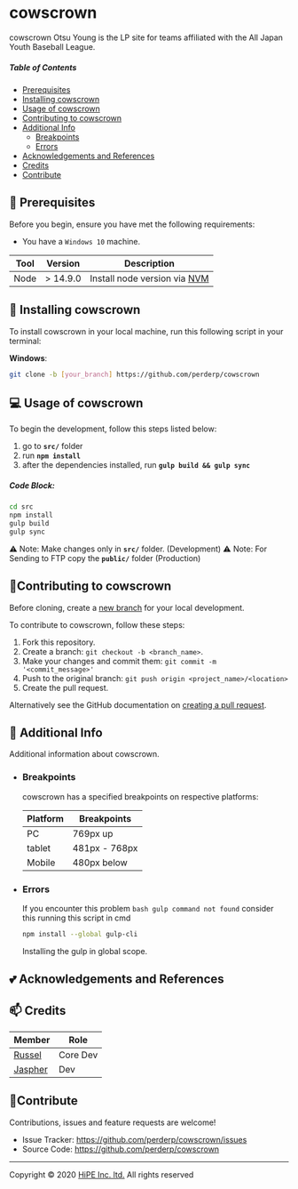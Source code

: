 # cowscrown
cowscrown Otsu Young is the LP site for teams affiliated with the All Japan Youth Baseball League.



##### Table of Contents

- [Prerequisites](#Prerequisites)
- [Installing cowscrown](#Installing)
- [Usage of cowscrown](#Usage)
- [Contributing to cowscrown](#Contributing)
- [Additional Info](#Additional)
  - [Breakpoints](#Breakpoints)
  - [Errors](#Erros)
- [Acknowledgements and References](#Acknowledgements)
- [Credits](#Credits)
- [Contribute](#Contribute)

## <a name='Prerequisites'></a> :pushpin: Prerequisites

Before you begin, ensure you have met the following requirements:

- You have a `Windows 10` machine.

| Tool | Version | Description                                                                                  |
| ---- | ------- | -------------------------------------------------------------------------------------------- |
| Node | > 14.9.0  | Install node version via [NVM](https://github.com/coreybutler/nvm-windows/releases/tag/1.1.7) |

## <a name='Installing'></a> :rocket: Installing cowscrown

To install cowscrown in your local machine, run this following script in your terminal:

**Windows**:

```sh
git clone -b [your_branch] https://github.com/perderp/cowscrown
```

## <a name='Usage'></a>:computer: Usage of cowscrown

To begin the development, follow this steps listed below:

1. go to **`src/`** folder
2. run **`npm install`**
3. after the dependencies installed, run **`gulp build && gulp sync`**

##### Code Block:

```sh
cd src
npm install
gulp build
gulp sync
```

:warning: Note: Make changes only in **`src/`** folder. (Development)
:warning: Note: For Sending to FTP copy the **`public/`** folder (Production)

## <a name='Contributing'></a> :memo:Contributing to cowscrown

Before cloning, create a [new branch](https://github.com/perderp/cowscrown) for your local development.

To contribute to cowscrown, follow these steps:

1. Fork this repository.
2. Create a branch: `git checkout -b <branch_name>`.
3. Make your changes and commit them: `git commit -m '<commit_message>'`
4. Push to the original branch: `git push origin <project_name>/<location>`
5. Create the pull request.

Alternatively see the GitHub documentation on [creating a pull request](https://help.github.com/en/github/collaborating-with-issues-and-pull-requests/creating-a-pull-request).

## <a name='Additional'></a> :paperclip: Additional Info

Additional information about cowscrown.

- ### <a name='Breakpoints'></a>Breakpoints

  cowscrown has a specified breakpoints on respective platforms:

  | Platform | Breakpoints   |
  | -------- | ------------- |
  | PC       | 769px up      |
  | tablet   | 481px - 768px |
  | Mobile   | 480px below   |

- ### <a name='Errors'></a>Errors

  If you encounter this problem `bash gulp command not found` consider this running this script in cmd

  ```sh
  npm install --global gulp-cli
  ```

  Installing the gulp in global scope.

## <a name='Acknowledgements'></a>:two_hearts: Acknowledgements and References



## <a name='Credits'></a> :mailbox: Credits

| Member                                        | Role     |
| --------------------------------------------- | -------- |
| [Russel ](https://github.com/bpoc-russeljeff)        | Core Dev |
| [Jaspher ](https://github.com/perderp)        | Dev |


## <a name='Contribute'></a> :handshake:Contribute

Contributions, issues and feature requests are welcome!

- Issue Tracker: https://github.com/perderp/cowscrown/issues
- Source Code: https://github.com/perderp/cowscrown

---

Copyright © 2020 [HiPE Inc. ltd.](https://bpoc.co.jp/) All rights reserved
